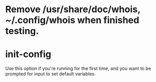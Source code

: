 # Remove /usr/share/doc/whois, ~/.config/whois when finished testing.


# init-config
Use this option if you're running for the first time, and you want to be
prompted for input to set default variables.
